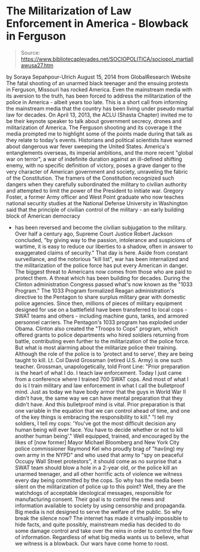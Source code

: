 # The Militarization of Law Enforcement in America - Blowback in Ferguson

> Source: https://www.bibliotecapleyades.net/SOCIOPOLITICA/sociopol_martiallawusa27.htm

by Soraya Sepahpour-Ulrich
August 15, 2014
from
GlobalResearch Website
The fatal shooting of an unarmed black teenager
and the ensuing protests in Ferguson, Missouri has rocked America. Even
the
mainstream media with its aversion to the truth, has been forced to address
the militarization of the police in America - albeit years too late.
This is a short call from informing the
mainstream media that the country has been living under pseudo martial law
for decades.
On April 13, 2013, the ACLU (Shasta Chapter)
invited me to be their keynote speaker to talk about government secrecy,
drones and militarization of America. The Ferguson shooting and its coverage
it the media prompted me to highlight some of the points made during that
talk as they relate to today's events.
Historians and political scientists have warned
about dangerous war fever sweeping the United States.
America's
entanglements overseas, its imperial ambitions, and the more recent "global
war on terror", a war of indefinite duration against an ill-defined shifting
enemy, with no specific definition of victory, poses a grave danger to the
very character of American government and society, unraveling the fabric of
the Constitution.
The framers of the Constitution recognized such
dangers when they carefully subordinated the military to civilian authority
and attempted to limit the power of the President to initiate war.
Gregory Foster, a former Army officer and West
Point graduate who now teaches national security studies at the
National
Defense University in Washington said that the principle of civilian
control of the military - an early building block of American democracy
- has been reversed and become the civilian subjugation to the military.
Over half a century ago, Supreme Court Justice
Robert Jackson concluded,
"by giving way to the passion, intolerance
and suspicions of wartime, it is easy to reduce our liberties to a
shadow, often in answer to exaggerated claims of security."
That day is here. Aside from constant
surveillance, and the notorious "kill list", war has been internalized and
the militarization of the police force has put every American in danger.
The
biggest threat to Americans now comes from those who are paid to protect
them. A threat which has been building for decades.
During the
Clinton administration Congress
passed what's now known as the "1033 Program." The 1033 Program formalized
Reagan administration's directive to the Pentagon to share surplus military
gear with domestic police agencies.
Since then, millions of pieces of
military equipment designed for use on a battlefield have been transferred
to local cops - SWAT teams and others - including machine guns, tanks, and
armored personnel carriers. The Pentagon's 1033 program has exploded under
Obama.
Clinton also created the "Troops to Cops"
program, which offered grants to police departments who hired soldiers
returning from battle, contributing even further to the militarization of
the police force. But what is most alarming about the militarize police
their training.
Although the role of the police is to
'protect and to serve', they are being taught to kill. Lt. Col David
Grossman (retired U.S. Army) is one such teacher.
Grossman, unapologetically, told
Front Line:
"Prior preparation is the heart of what I
do. I teach law enforcement. Today I just came from a conference where I
trained 700 SWAT cops. And most of what I do is I train military and law
enforcement in what I call the bulletproof mind.
Just as today we have
body armor that the guys in World War II didn't have, the same way we
can have mental preparation that they didn't have. And this bulletproof
mind is vital. Prior preparation is that one variable in the equation
that we can control ahead of time, and one of the key things is
embracing the responsibility to kill."
"I tell my soldiers, I tell my cops: 'You've
got the most difficult decision any human being will ever face. You have
to decide whether or not to kill another human being'."
Well equipped, trained, and encouraged by the
likes of [now former] Mayor Michael
Bloomberg and New York City police commissioner Raymond
Kel who proudly brag of "hav(ing)
my own army in the NYPD" and who used that army to "spy
on peaceful Occupy Wall Street protestors", it should come as no
surprise that a SWAT
team should blow a hole in a 2-year old, or the police kill an unarmed
teenager, and all other horrific acts of violence we witness every day being
committed by the cops.
So why has the media been silent on the
militarization of police up to this point?
Well, they are the watchdogs of
acceptable ideological messages, responsible for manufacturing consent.
Their goal is to control the news and information available to society by
using censorship and propaganda. Big media is not designed to serve the
welfare of the public.
So why break the silence now?
The internet has
made it virtually impossible to hide facts, and quite possibly, mainstream
media has decided to do some damage control and take over the reins in order
to control the flow of information. Regardless of what big media wants us to
believe, what we witness is a blowback.
Our wars have come home to roost.
